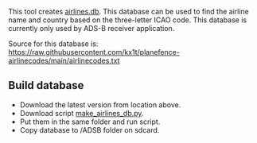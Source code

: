 This tool creates [airlines.db](https://github.com/eried/portapack-mayhem/blob/next/sdcard/ADSB/airlines.db). This database can be used to find the airline name and country based on the three-letter ICAO code.
This database is currently only used by ADS-B receiver application. 

Source for this database is:
https://raw.githubusercontent.com/kx1t/planefence-airlinecodes/main/airlinecodes.txt

## Build database
* Download the latest version from location above.
* Download script [make_airlines_db.py](https://github.com/eried/portapack-mayhem/blob/next/firmware/tools/make_airlines_db/make_airlines_db.py).
* Put them in the same folder and run script.
* Copy database to /ADSB folder on sdcard.
